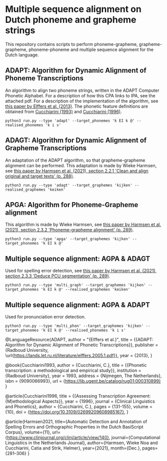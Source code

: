 # Multiple sequence alignment on Dutch phoneme and grapheme strings
This repository contains scripts to perform phoneme-grapheme, grapheme-grapheme, phoneme-phoneme and multiple sequence alignment for the Dutch language.


## ADAPT: Algorithm for Dynamic Alignment of Phoneme Transcriptions
An algorithm to align two phoneme strings, written in the ADAPT Computer Phonetic Alphabet. For a description of how this CPA links to IPA, see the attached pdf. For a description of the implementation of the algorithm, see [this paper by Elffers et al. (2013)]({https://lands.let.ru.nl/literature/elffers.2005.1.pdf). The phonetic feature definitions are obtained from [Cucchiarini (1993)](https://lib.ugent.be/catalog/rug01:000310899) and [Cucchiarini (1996)](https://doi.org/10.3109/02699209608985167).


    python3 run.py --type 'adapt' --target_phonemes 'k EI k @' --realised_phonemes 'k i s'



## ADAGT: Algorithm for Dynamic Alignment of Grapheme Transcriptions
An adaptation of the ADAPT algorithm, so that grapheme-grapheme alignment can be performed.
This adaptation is made by Wieke Harmsen, see [this paper by Harmsen et al. (2021), section 2.2.1 'Clean and align original and target texts' (p. 288)]({https://www.clinjournal.org/clinj/article/view/140).


    python3 run.py --type 'adagt' --target_graphemes 'kijken' --realised_graphemes 'keiken'



## APGA: Algorithm for Phoneme-Grapheme alignment
This algorithm is made by Wieke Harmsen, see [this paper by Harmsen et al. (2021), section 2.3.2 'Phoneme-grapheme alignment' (p. 289)]({https://www.clinjournal.org/clinj/article/view/140).

    python3 run.py --type 'apga' --target_graphemes 'kijken' --target_phonemes 'k EI k @'


## Multiple sequence alignment: AGPA & ADAGT 
Used for spelling error detection, see [this paper by Harmsen et al. (2021), section 2.3.3 'Deduce PCU segmentation' (p. 289)]({https://www.clinjournal.org/clinj/article/view/140).


    python3 run.py --type 'multi_graph' --target_graphemes 'kijken' --target_phonemes 'k EI k @' --realised_graphemes 'keiken' 


## Multiple sequence alignment: AGPA & ADAPT
Used for pronunciation error detection.


    python3 run.py --type 'multi_phon' --target_graphemes 'kijken' --target_phonemes 'k EI k @' --realised_phonemes 'k i s'


  @LanguageResource{ADAPT,
      author = "{Elffers et al.}",
      title = {{ADAPT: Algorithm for Dynamic Alignment of Phonetic Transcriptions}},
      publisher = {Radboud University, \url{https://lands.let.ru.nl/literature/elffers.2005.1.pdf}},
      year = {2013},
  }

  @book{Cucchiarini1993,
    author       = {Cucchiarini, C.}, 
    title        = {{Phonetic transcription: a methodological and empirical study}},
    institution  = {Radboud University},
    year         = 1993,
    address      = {Nijmegen, The Netherlands},
    isbn         = {9090066993},
    url           = {https://lib.ugent.be/catalog/rug01:000310899}
  }

  @article{Cucchiarini1996,
      title = {{Assessing Transcription Agreement: {M}ethodological Aspects}},
      year = {1996},
      journal = {Clinical Linguistics and Phonetics},
      author = {Cucchiarini, C.},
      pages = {131-155},
      volume = {10},
      doi = {https://doi.org/10.3109/02699209608985167},
  }

  @article{Harmsen2021,
      title={Automatic Detection and Annotation of Spelling Errors and Orthographic Properties in the Dutch BasiScript Corpus}, 
      volume={11}, 
      url={https://www.clinjournal.org/clinj/article/view/140}, 
      journal={Computational Linguistics in the Netherlands Journal}, 
      author={Harmsen, Wieke Noa and Cucchiarini, Catia and Strik, Helmer}, 
      year={2021}, 
      month={Dec.}, 
      pages={281–306}
  }
